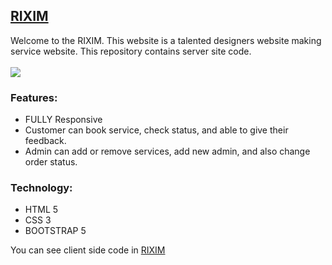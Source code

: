 ## [RIXIM](https://shaharina.github.io/convention-center-assignment-3/)
Welcome to the RIXIM. This website is a talented designers website making service website. This repository contains server site code.
<br/>
<br/>
<img src="https://raw.githubusercontent.com/Shaharina/All-images/main/images/Rixim%20Bootstrap%20.png">

### Features:
- FULLY Responsive 
- Customer can book service, check status, and able to give their feedback.
- Admin can add or remove services, add new admin, and also change order status.

### Technology:
- HTML 5
- CSS 3
- BOOTSTRAP 5


You can see client side code in [RIXIM](https://github.com/Shaharina/All-images/tree/main/images)
